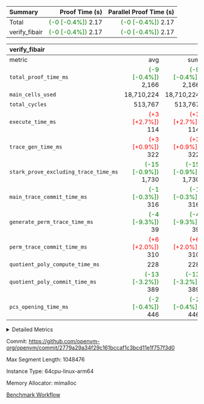 | Summary | Proof Time (s) | Parallel Proof Time (s) |
|:---|---:|---:|
| Total | <span style='color: green'>(-0 [-0.4%])</span> 2.17 | <span style='color: green'>(-0 [-0.4%])</span> 2.17 |
| verify_fibair | <span style='color: green'>(-0 [-0.4%])</span> 2.17 | <span style='color: green'>(-0 [-0.4%])</span> 2.17 |


| verify_fibair |||||
|:---|---:|---:|---:|---:|
|metric|avg|sum|max|min|
| `total_proof_time_ms ` | <span style='color: green'>(-9 [-0.4%])</span> 2,166 | <span style='color: green'>(-9 [-0.4%])</span> 2,166 | <span style='color: green'>(-9 [-0.4%])</span> 2,166 | <span style='color: green'>(-9 [-0.4%])</span> 2,166 |
| `main_cells_used     ` |  18,710,224 |  18,710,224 |  18,710,224 |  18,710,224 |
| `total_cycles        ` |  513,767 |  513,767 |  513,767 |  513,767 |
| `execute_time_ms     ` | <span style='color: red'>(+3 [+2.7%])</span> 114 | <span style='color: red'>(+3 [+2.7%])</span> 114 | <span style='color: red'>(+3 [+2.7%])</span> 114 | <span style='color: red'>(+3 [+2.7%])</span> 114 |
| `trace_gen_time_ms   ` | <span style='color: red'>(+3 [+0.9%])</span> 322 | <span style='color: red'>(+3 [+0.9%])</span> 322 | <span style='color: red'>(+3 [+0.9%])</span> 322 | <span style='color: red'>(+3 [+0.9%])</span> 322 |
| `stark_prove_excluding_trace_time_ms` | <span style='color: green'>(-15 [-0.9%])</span> 1,730 | <span style='color: green'>(-15 [-0.9%])</span> 1,730 | <span style='color: green'>(-15 [-0.9%])</span> 1,730 | <span style='color: green'>(-15 [-0.9%])</span> 1,730 |
| `main_trace_commit_time_ms` | <span style='color: green'>(-1 [-0.3%])</span> 316 | <span style='color: green'>(-1 [-0.3%])</span> 316 | <span style='color: green'>(-1 [-0.3%])</span> 316 | <span style='color: green'>(-1 [-0.3%])</span> 316 |
| `generate_perm_trace_time_ms` | <span style='color: green'>(-4 [-9.3%])</span> 39 | <span style='color: green'>(-4 [-9.3%])</span> 39 | <span style='color: green'>(-4 [-9.3%])</span> 39 | <span style='color: green'>(-4 [-9.3%])</span> 39 |
| `perm_trace_commit_time_ms` | <span style='color: red'>(+6 [+2.0%])</span> 310 | <span style='color: red'>(+6 [+2.0%])</span> 310 | <span style='color: red'>(+6 [+2.0%])</span> 310 | <span style='color: red'>(+6 [+2.0%])</span> 310 |
| `quotient_poly_compute_time_ms` |  228 |  228 |  228 |  228 |
| `quotient_poly_commit_time_ms` | <span style='color: green'>(-13 [-3.2%])</span> 389 | <span style='color: green'>(-13 [-3.2%])</span> 389 | <span style='color: green'>(-13 [-3.2%])</span> 389 | <span style='color: green'>(-13 [-3.2%])</span> 389 |
| `pcs_opening_time_ms ` | <span style='color: green'>(-2 [-0.4%])</span> 446 | <span style='color: green'>(-2 [-0.4%])</span> 446 | <span style='color: green'>(-2 [-0.4%])</span> 446 | <span style='color: green'>(-2 [-0.4%])</span> 446 |



<details>
<summary>Detailed Metrics</summary>

|  | verify_program_compile_ms | total_cells | stark_prove_excluding_trace_time_ms | quotient_poly_compute_time_ms | quotient_poly_commit_time_ms | perm_trace_commit_time_ms | pcs_opening_time_ms | main_trace_commit_time_ms |
| --- | --- | --- | --- | --- | --- | --- | --- |
|  | 5 | 65,536 | 64 | 3 | 13 | 0 | 34 | 13 | 

| air_name | rows | quotient_deg | main_cols | interactions | constraints | cells |
| --- | --- | --- | --- | --- | --- | --- |
| AccessAdapterAir<2> |  | 4 |  | 5 | 11 |  | 
| AccessAdapterAir<4> |  | 4 |  | 5 | 11 |  | 
| AccessAdapterAir<8> |  | 4 |  | 5 | 11 |  | 
| FibonacciAir | 32,768 | 1 | 2 |  | 5 | 65,536 | 
| FriReducedOpeningAir |  | 4 |  | 31 | 52 |  | 
| NativePoseidon2Air<BabyBearParameters>, 1> |  | 4 |  | 176 | 555 |  | 
| PhantomAir |  | 4 |  | 3 | 4 |  | 
| ProgramAir |  | 1 |  | 1 | 4 |  | 
| VariableRangeCheckerAir |  | 1 |  | 1 | 4 |  | 
| VmAirWrapper<AluNativeAdapterAir, FieldArithmeticCoreAir> |  | 4 |  | 15 | 23 |  | 
| VmAirWrapper<BranchNativeAdapterAir, BranchEqualCoreAir<1> |  | 4 |  | 11 | 22 |  | 
| VmAirWrapper<JalNativeAdapterAir, JalCoreAir> |  | 4 |  | 7 | 6 |  | 
| VmAirWrapper<NativeAdapterAir<2, 0>, PublicValuesCoreAir> |  | 4 |  | 11 | 22 |  | 
| VmAirWrapper<NativeLoadStoreAdapterAir<1>, NativeLoadStoreCoreAir<1> |  | 4 |  | 15 | 16 |  | 
| VmAirWrapper<NativeLoadStoreAdapterAir<4>, NativeLoadStoreCoreAir<4> |  | 4 |  | 15 | 16 |  | 
| VmAirWrapper<NativeVectorizedAdapterAir<4>, FieldExtensionCoreAir> |  | 4 |  | 15 | 23 |  | 
| VmConnectorAir |  | 4 |  | 3 | 8 |  | 
| VolatileBoundaryAir |  | 4 |  | 4 | 16 |  | 

| group | trace_gen_time_ms | total_proof_time_ms | total_cycles | total_cells | stark_prove_excluding_trace_time_ms | quotient_poly_compute_time_ms | quotient_poly_commit_time_ms | perm_trace_commit_time_ms | pcs_opening_time_ms | main_trace_commit_time_ms | main_cells_used | generate_perm_trace_time_ms | execute_time_ms |
| --- | --- | --- | --- | --- | --- | --- | --- | --- | --- | --- | --- | --- | --- |
| verify_fibair | 322 | 2,166 | 513,767 | 43,401,880 | 1,730 | 228 | 389 | 310 | 446 | 316 | 18,710,224 | 39 | 114 | 

| group | air_name | rows | prep_cols | perm_cols | main_cols | cells |
| --- | --- | --- | --- | --- | --- | --- |
| verify_fibair | AccessAdapterAir<2> | 65,536 |  | 12 | 11 | 1,507,328 | 
| verify_fibair | AccessAdapterAir<4> | 32,768 |  | 12 | 13 | 819,200 | 
| verify_fibair | AccessAdapterAir<8> | 128 |  | 12 | 17 | 3,712 | 
| verify_fibair | FriReducedOpeningAir | 1,024 |  | 36 | 25 | 62,464 | 
| verify_fibair | NativePoseidon2Air<BabyBearParameters>, 1> | 16,384 |  | 216 | 399 | 10,076,160 | 
| verify_fibair | PhantomAir | 16,384 |  | 8 | 6 | 229,376 | 
| verify_fibair | ProgramAir | 8,192 |  | 8 | 10 | 147,456 | 
| verify_fibair | VariableRangeCheckerAir | 262,144 | 2 | 8 | 1 | 2,359,296 | 
| verify_fibair | VmAirWrapper<AluNativeAdapterAir, FieldArithmeticCoreAir> | 262,144 |  | 20 | 29 | 12,845,056 | 
| verify_fibair | VmAirWrapper<BranchNativeAdapterAir, BranchEqualCoreAir<1> | 131,072 |  | 16 | 23 | 5,111,808 | 
| verify_fibair | VmAirWrapper<JalNativeAdapterAir, JalCoreAir> | 16,384 |  | 12 | 9 | 344,064 | 
| verify_fibair | VmAirWrapper<NativeLoadStoreAdapterAir<1>, NativeLoadStoreCoreAir<1> | 131,072 |  | 24 | 22 | 6,029,312 | 
| verify_fibair | VmAirWrapper<NativeLoadStoreAdapterAir<4>, NativeLoadStoreCoreAir<4> | 16,384 |  | 24 | 31 | 901,120 | 
| verify_fibair | VmAirWrapper<NativeVectorizedAdapterAir<4>, FieldExtensionCoreAir> | 8,192 |  | 20 | 38 | 475,136 | 
| verify_fibair | VmConnectorAir | 2 | 1 | 8 | 4 | 24 | 
| verify_fibair | VolatileBoundaryAir | 131,072 |  | 8 | 11 | 2,490,368 | 

</details>


Commit: https://github.com/openvm-org/openvm/commit/2779a29a34f29c161bccaf1c3bcd11e1f757f3d0

Max Segment Length: 1048476

Instance Type: 64cpu-linux-arm64

Memory Allocator: mimalloc

[Benchmark Workflow](https://github.com/openvm-org/openvm/actions/runs/13041811653)
